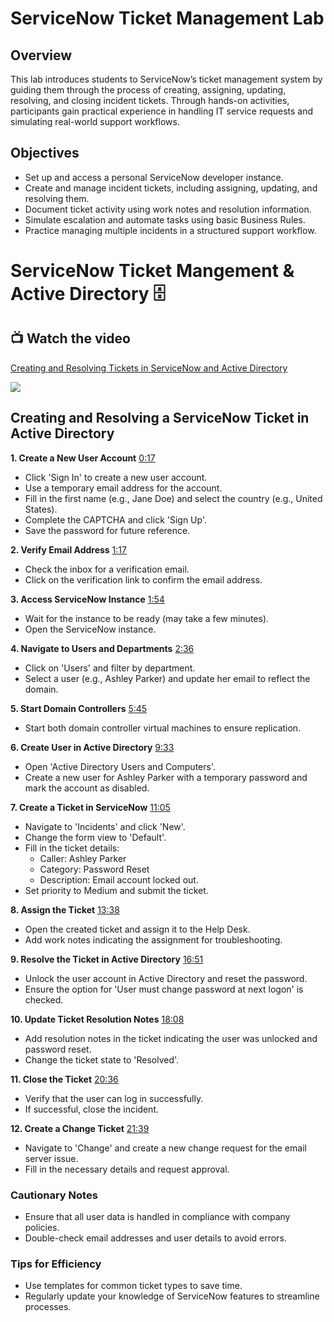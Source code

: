 # ServiceNow Ticket Management Lab
## Overview 
This lab introduces students to ServiceNow’s ticket management system by guiding them through the process of creating, assigning, updating, resolving, and closing incident tickets. Through hands-on activities, participants gain practical experience in handling IT service requests and simulating real-world support workflows.

## Objectives 

- Set up and access a personal ServiceNow developer instance.
- Create and manage incident tickets, including assigning, updating, and resolving them.
- Document ticket activity using work notes and resolution information.
-  Simulate escalation and automate tasks using basic Business Rules.
- Practice managing multiple incidents in a structured support workflow.

# ServiceNow Ticket Mangement & Active Directory 🗄️
## 📺 Watch the video
<div>
    <a href="https://www.loom.com/share/6351498aeba4476b9d10ddd193a3ae3d">
      <p>Creating and Resolving Tickets in ServiceNow and Active Directory</p>
    </a>
    <a href="https://www.loom.com/share/6351498aeba4476b9d10ddd193a3ae3d">
      <img style="max-width:300px;" src="https://cdn.loom.com/sessions/thumbnails/6351498aeba4476b9d10ddd193a3ae3d-b5a50df15b7c2f21-full-play.gif">
    </a>
  </div

--- 
 

  
## Creating and Resolving a ServiceNow Ticket in Active Directory

**1. Create a New User Account** [0:17](https://loom.com/share/6351498aeba4476b9d10ddd193a3ae3d?t=17)

- Click 'Sign In' to create a new user account.
- Use a temporary email address for the account.
- Fill in the first name (e.g., Jane Doe) and select the country (e.g., United States).
- Complete the CAPTCHA and click 'Sign Up'.
- Save the password for future reference.

**2. Verify Email Address** [1:17](https://loom.com/share/6351498aeba4476b9d10ddd193a3ae3d?t=77)

- Check the inbox for a verification email.
- Click on the verification link to confirm the email address.

**3. Access ServiceNow Instance** [1:54](https://loom.com/share/6351498aeba4476b9d10ddd193a3ae3d?t=114)

- Wait for the instance to be ready (may take a few minutes).
- Open the ServiceNow instance.

**4. Navigate to Users and Departments** [2:36](https://loom.com/share/6351498aeba4476b9d10ddd193a3ae3d?t=156)

- Click on 'Users' and filter by department.
- Select a user (e.g., Ashley Parker) and update her email to reflect the domain.

**5. Start Domain Controllers** [5:45](https://loom.com/share/6351498aeba4476b9d10ddd193a3ae3d?t=345)

- Start both domain controller virtual machines to ensure replication.

**6. Create User in Active Directory** [9:33](https://loom.com/share/6351498aeba4476b9d10ddd193a3ae3d?t=573)

- Open 'Active Directory Users and Computers'.
- Create a new user for Ashley Parker with a temporary password and mark the account as disabled.

**7. Create a Ticket in ServiceNow** [11:05](https://loom.com/share/6351498aeba4476b9d10ddd193a3ae3d?t=665)

- Navigate to 'Incidents' and click 'New'.
- Change the form view to 'Default'.
- Fill in the ticket details: 
  - Caller: Ashley Parker
  - Category: Password Reset
  - Description: Email account locked out.
- Set priority to Medium and submit the ticket.

**8. Assign the Ticket** [13:38](https://loom.com/share/6351498aeba4476b9d10ddd193a3ae3d?t=818)

- Open the created ticket and assign it to the Help Desk.
- Add work notes indicating the assignment for troubleshooting.

**9. Resolve the Ticket in Active Directory** [16:51](https://loom.com/share/6351498aeba4476b9d10ddd193a3ae3d?t=1011)

- Unlock the user account in Active Directory and reset the password.
- Ensure the option for 'User must change password at next logon' is checked.

**10. Update Ticket Resolution Notes** [18:08](https://loom.com/share/6351498aeba4476b9d10ddd193a3ae3d?t=1088)

- Add resolution notes in the ticket indicating the user was unlocked and password reset.
- Change the ticket state to 'Resolved'.

**11. Close the Ticket** [20:36](https://loom.com/share/6351498aeba4476b9d10ddd193a3ae3d?t=1236)

- Verify that the user can log in successfully.
- If successful, close the incident.

**12. Create a Change Ticket** [21:39](https://loom.com/share/6351498aeba4476b9d10ddd193a3ae3d?t=1299)

- Navigate to 'Change' and create a new change request for the email server issue.
- Fill in the necessary details and request approval.

### Cautionary Notes

- Ensure that all user data is handled in compliance with company policies.
- Double-check email addresses and user details to avoid errors.

### Tips for Efficiency

- Use templates for common ticket types to save time.
- Regularly update your knowledge of ServiceNow features to streamline processes.

